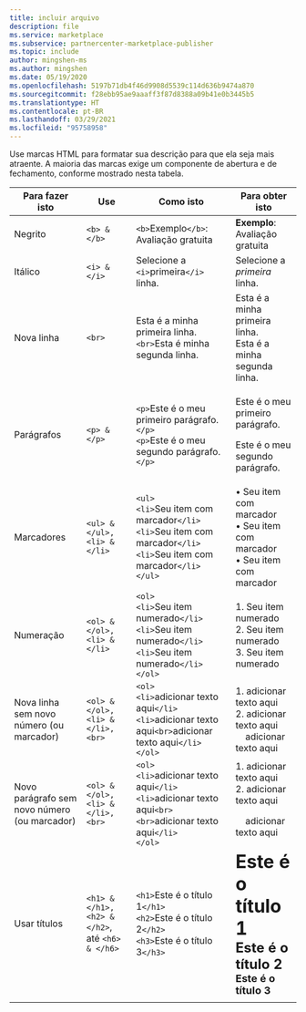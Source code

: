 ```yaml
---
title: incluir arquivo
description: file
ms.service: marketplace
ms.subservice: partnercenter-marketplace-publisher
ms.topic: include
author: mingshen-ms
ms.author: mingshen
ms.date: 05/19/2020
ms.openlocfilehash: 5197b71db4f46d9908d5539c114d636b9474a870
ms.sourcegitcommit: f28ebb95ae9aaaff3f87d8388a09b41e0b3445b5
ms.translationtype: HT
ms.contentlocale: pt-BR
ms.lasthandoff: 03/29/2021
ms.locfileid: "95758958"
---
```

Use marcas HTML para formatar sua descrição para que ela seja mais atraente. A maioria das marcas exige um componente de abertura e de fechamento, conforme mostrado nesta tabela.

|   Para fazer isto  |  Use  |  Como isto  |  Para obter isto   |
| --- | --- | --- | --- |
|   Negrito  |  `<b> & </b>`  |  `<b>`Exemplo`</b>`: Avaliação gratuita  |  **Exemplo**: Avaliação gratuita   |
|   Itálico  |  `<i> & </i>`  |  Selecione a `<i>`primeira`</i>` linha.  |  Selecione a *primeira* linha.   |
|   Nova linha  |  `<br>`  |  Esta é a minha primeira linha.`<br>`Esta é minha segunda linha.  |  Esta é a minha primeira linha.<br>Esta é a minha segunda linha.  |
|  Parágrafos  |  `<p> & </p>`  |  `<p>`Este é o meu primeiro parágrafo.`</p>`<br>`<p>`Este é o meu segundo parágrafo.`</p>`   |   <p>Este é o meu primeiro parágrafo.</p><p>Este é o meu segundo parágrafo.</p>   |
|   Marcadores  |  `<ul> & </ul>, <li> & </li>`  |  `<ul>`<br>`<li>`Seu item com marcador`</li>`<br>`<li>`Seu item com marcador`</li>`<br>`<li>`Seu item com marcador`</li>`<br>`</ul>`  |  • Seu item com marcador<br>• Seu item com marcador<br>• Seu item com marcador   |
|   Numeração  |  `<ol> & </ol>, <li> & </li>`  |  `<ol>`<br>`<li>`Seu item numerado`</li>`<br>`<li>`Seu item numerado`</li>`<br>`<li>`Seu item numerado`</li>`<br>`</ol>`   |   1. Seu item numerado<br>2. Seu item numerado<br>3. Seu item numerado   |
|   Nova linha sem novo número (ou marcador)  |  `<ol> & </ol>, <li> & </li>, <br>`  |  `<ol>`<br>`<li>`adicionar texto aqui`</li>`<br>`<li>`adicionar texto aqui`<br>`adicionar texto aqui`</li>`<br>`</ol>`  |  1. adicionar texto aqui<br>2. adicionar texto aqui<br>&nbsp;&nbsp;&nbsp;&nbsp;adicionar texto aqui   |
|   Novo parágrafo sem novo número (ou marcador)  |  `<ol> & </ol>, <li> & </li>, <br>`  |  `<ol>`<br>`<li>`adicionar texto aqui`</li>`<br>`<li>`adicionar texto aqui`<br><br>`adicionar texto aqui`</li>`<br>`</ol>`  |  1. adicionar texto aqui<br>2. adicionar texto aqui<p>&nbsp;&nbsp;&nbsp;&nbsp;adicionar texto aqui   |
|   Usar títulos  |  `<h1> & </h1>, <h2> & </h2>`, até `<h6> & </h6>`  |  `<h1>`Este é o título 1`</h1>`<br>`<h2>`Este é o título 2`</h2>`<br>`<h3>`Este é o título 3`</h3>`  |  **<font size="+3">Este é o título 1</font>**<br>**<font size="+2">Este é o título 2</font>**<br>**<font size="+1">Este é o título 3</font>**  |
| | | |
